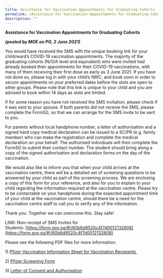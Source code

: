 ```yaml
---
title: Assistance for Vaccination Appointments for Graduating Cohorts
permalink: /Assistance-for-Vaccination-Appointments-for-Graduating-Cohorts/
description: ""
---
```

**Assistance for Vaccination Appointments for Graduating Cohorts**

**_(posted by MOE on PG, 2 June 2021)_**

You would have received the SMS with the unique booking link for your child/ward’s COVID-19 vaccination appointments. The majority of the graduating cohorts (N/O/A level and equivalent) who were invited had already booked their appointments for their COVID-19 vaccinations, with many of them receiving their first dose as early as 3 June 2021. If you have not done so, please log in with your child’s NRIC, and book soon in order to secure appointments on your preferred dates before the slots are open to other groups. Please note that this link is unique to your child and you are advised to book within 14 days as slots are limited.

If for some reason you have not received the SMS invitation, please check if it was sent to your spouse. If both parents did not receive the SMS, please complete the FormSG, so that we can arrange for the SMS invite to be sent to you.

For parents without local handphone number, a letter of authorisation and a signed hard copy medical declaration can be issued to a SC/PR (e.g. family member) who can make the registration and complete the medical declaration on your behalf. The authorised individuals will then complete the FormSG to submit their contact number. The student should bring along a copy of the signed authorisation and declaration forms on the day of the vaccination.

We would also like to inform you that when your child arrives at the vaccination centre, there will be a detailed set of screening questions to be answered by your child as part of the screening process. We are enclosing a copy of this form for your reference, and also for you to explain to your child regarding the information required at the vaccination centre. Please try to be contactable on your handphone during the expected appointment time of your child at the vaccination centre, should there be a need for the vaccination centre staff to call you to verify any of the information.

Thank you. Together we can overcome this. Stay safe!

LINK: Non-receipt of SMS Invites for Students: [https://form.gov.sg/#!/60b6d9520c4f7d0012132608](https://form.gov.sg/#!/60b6d9520c4f7d0012132608)

Please see the following PDF files for more information:

1) [Pfizer Vaccination Information Sheet for Vaccination Recipients ](/files/Links/Parents/Assistance%20for%20Vaccination%20App/Pfizer%20VIS%201%20Jun.pdf) 

2) [Pfizer Screening Form](/files/Links/Parents/Assistance%20for%20Vaccination%20App/Pfizer%20Screening%20Form%2020210601.pdf)

3) [Letter of Consent and Authorisation](/files/Links/Parents/Assistance%20for%20Vaccination%20App/Attachment%202%20-%20Revised%20Letter%20of%20Consent%20and%20Authorisation.pdf)